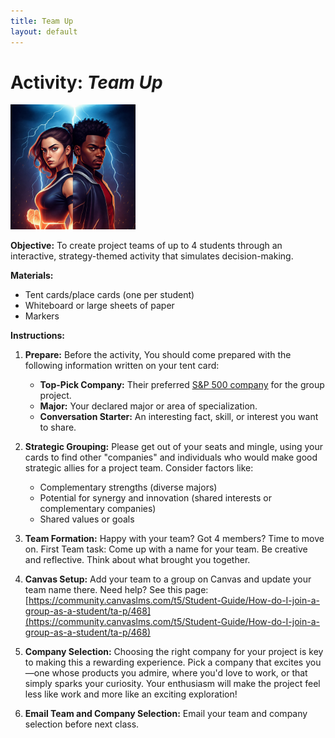 ```yaml
---
title: Team Up
layout: default
---
```


# Activity: *Team Up* 

<img src="/assets/images/teamup.jpeg" alt="Characters that appear like superheroes are teaming up!" width="200"/>
<!-- ![Characters that appear like superheroes are teaming up!](/assets/images/teamup.jpeg) -->

**Objective:**  To create project teams of up to 4 students through an interactive, strategy-themed activity that simulates decision-making.

**Materials:**

* Tent cards/place cards (one per student)
* Whiteboard or large sheets of paper
* Markers

**Instructions:**

1. **Prepare:** Before the activity, You should come prepared with the following information written on your tent card:
    * **Top-Pick Company:** Their preferred [S&P 500 company](https://en.wikipedia.org/wiki/List_of_S%26P_500_companies) for the group project.
    * **Major:** Your declared major or area of specialization.
    * **Conversation Starter:** An interesting fact, skill, or interest you want to share.

2. **Strategic Grouping:**  Please get out of your seats and mingle, using your cards to find other "companies" and individuals who would make good strategic allies for a project team. Consider factors like:
    * Complementary strengths (diverse majors)
    * Potential for synergy and innovation (shared interests or complementary companies)
    * Shared values or goals

3. **Team Formation:**  Happy with your team? Got 4 members? Time to move on. First Team task: Come up with a name for your team. Be creative and reflective. Think about what brought you together. 

4. **Canvas Setup:**  Add your team to a group on Canvas and update your team name there. Need help? See this page: [https://community.canvaslms.com/t5/Student-Guide/How-do-I-join-a-group-as-a-student/ta-p/468](https://community.canvaslms.com/t5/Student-Guide/How-do-I-join-a-group-as-a-student/ta-p/468)

5. **Company Selection:** Choosing the right company for your project is key to making this a rewarding experience.  Pick a company that excites you—one whose products you admire, where you'd love to work, or that simply sparks your curiosity.  Your enthusiasm will make the project feel less like work and more like an exciting exploration!

6. **Email Team and Company Selection:** Email your team and company selection before next class.